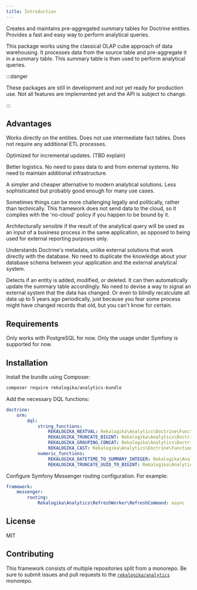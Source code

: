 ```yaml
---
title: Introduction
---
```


Creates and maintains pre-aggregated summary tables for Doctrine entities.
Provides a fast and easy way to perform analytical queries.

This package works using the classical OLAP cube approach of data warehousing.
It processes data from the source table and pre-aggregate it in a summary table.
This summary table is then used to perform analytical queries.

:::danger

These packages are still in development and not yet ready for production use.
Not all features are implemented yet and the API is subject to change.

:::

## Advantages

Works directly on the entities. Does not use intermediate fact tables. Does not
require any additional ETL processes.

Optimized for incremental updates. (TBD explain)

Better logistics. No need to pass data to and from external systems. No need to
maintain additional infrastructure.

A simpler and cheaper alternative to modern analytical solutions. Less
sophisticated but probably good enough for many use cases.

Sometimes things can be more challenging legally and politically, rather than
technically. This framework does not send data to the cloud, so it complies with
the 'no-cloud' policy if you happen to be bound by it.

Architecturally sensible if the result of the analytical query will be used as
an input of a business process in the same application, as opposed to being used
for external reporting purposes only.

Understands Doctrine's metadata, unlike external solutions that work directly
with the database. No need to duplicate the knowledge about your database
schema between your application and the external analytical system.

Detects if an entity is added, modified, or deleted. It can then automatically
update the summary table accordingly. No need to devise a way to signal an
external system that the data has changed. Or even to blindly recalculate all
data up to 5 years ago periodically, just because you fear some process might
have changed records that old, but you can't know for certain.

## Requirements

Only works with PostgreSQL for now. Only the usage under Symfony is supported
for now.

## Installation

Install the bundle using Composer:

```bash
composer require rekalogika/analytics-bundle
```

Add the necessary DQL functions:

```yaml title="config/packages/doctrine.yaml"
doctrine:
    orm:
        dql:
            string_functions:
                REKALOGIKA_NEXTVAL: Rekalogika\Analytics\Doctrine\Function\NextValFunction
                REKALOGIKA_TRUNCATE_BIGINT: Rekalogika\Analytics\Doctrine\Function\TruncateBigIntFunction
                REKALOGIKA_GROUPING_CONCAT: Rekalogika\Analytics\Doctrine\Function\GroupingConcatFunction
                REKALOGIKA_CAST: Rekalogika\Analytics\Doctrine\Function\CastFunction
            numeric_functions:
                REKALOGIKA_DATETIME_TO_SUMMARY_INTEGER: Rekalogika\Analytics\Doctrine\Function\DateTimeToIntegerFunction
                REKALOGIKA_TRUNCATE_UUID_TO_BIGINT: Rekalogika\Analytics\Doctrine\Function\TruncateUuidToBigintFunction
```

Configure Symfony Messenger routing configuration. For example:

```yaml title="config/packages/messenger.yaml"
framework:
    messenger:
        routing:
            Rekalogika\Analytics\RefreshWorker\RefreshCommand: async
```

## License

MIT

## Contributing

This framework consists of multiple repositories split from a monorepo. Be
sure to submit issues and pull requests to the
[`rekalogika/analytics`](https://github.com/rekalogika/analytics) monorepo.